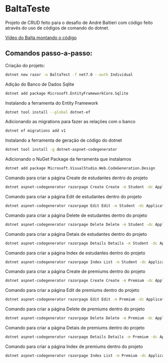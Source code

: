 # BaltaTeste
Projeto de CRUD feito para o desafio de André Baltieri com código feito através do uso de códigos de comando do dotnet.

[Vídeo do Balta montando o código](https://www.youtube.com/watch?v=fmDYYsSXrKM)

## Comandos passo-a-passo:

Criação do projeto:
```bash
dotnet new razor -o BaltaTest -f net7.0 --auth Individual
```

Adição do Banco de Dados Sqlite
```bash
dotnet add package Microsoft.EntityFrameworkCore.Sqlite
```

Instalando a ferramenta do Entity Framework
```bash
dotnet tool install --global dotnet-ef
```

Adicionando as migrations para fazer as relações com o banco
```bash
dotnet ef migrations add v1 
```

Instalando a ferramenta de geração de código do dotnet
```bash
dotnet tool install -g dotnet-aspnet-codegenerator
```

Adicionando o NuGet Package da ferramenta que instalamos
```bash
dotnet add package Microsoft.VisualStudio.Web.CodeGeneration.Design
```

Comando para criar a página Create de estudantes dentro do projeto
```bash
dotnet aspnet-codegenerator razorpage Create Create -m Student -dc ApplicationDbContext -sqlite -udl -outDir Pages/Students
```

Comando para criar a página Edit de estudantes dentro do projeto
```bash
dotnet aspnet-codegenerator razorpage Edit Edit -m Student -dc ApplicationDbContext -sqlite -udl -outDir Pages/Students
```

Comando para criar a página Delete de estudantes dentro do projeto
```bash
dotnet aspnet-codegenerator razorpage Delete Delete -m Student -dc ApplicationDbContext -sqlite -udl -outDir Pages/Students
```

Comando para criar a página Detais de estudantes dentro do projeto
```bash
dotnet aspnet-codegenerator razorpage Details Details -m Student -dc ApplicationDbContext -sqlite -udl -outDir Pages/Students
```

Comando para criar a página Index de estudantes dentro do projeto
```bash
dotnet aspnet-codegenerator razorpage Index List -m Student -dc ApplicationDbContext -sqlite -udl -outDir Pages/Students
```

Comando para criar a página Create de premiums dentro do projeto
```bash
dotnet aspnet-codegenerator razorpage Create Create -m Premium -dc ApplicationDbContext -sqlite -udl -outDir Pages/Premiums
```

Comando para criar a página Edit de premiums dentro do projeto
```bash
dotnet aspnet-codegenerator razorpage Edit Edit -m Premium -dc ApplicationDbContext -sqlite -udl -outDir Pages/Premiums
```

Comando para criar a página Delete de premiums dentro do projeto
```bash
dotnet aspnet-codegenerator razorpage Delete Delete -m Premium -dc ApplicationDbContext -sqlite -udl -outDir Pages/Premiums
```

Comando para criar a página Detais de premiums dentro do projeto
```bash
dotnet aspnet-codegenerator razorpage Details Details -m Premium -dc ApplicationDbContext -sqlite -udl -outDir Pages/Premiums
```

Comando para criar a página Index de premiums dentro do projeto
```bash
dotnet aspnet-codegenerator razorpage Index List -m Premium -dc ApplicationDbContext -sqlite -udl -outDir Pages/Premiums
```